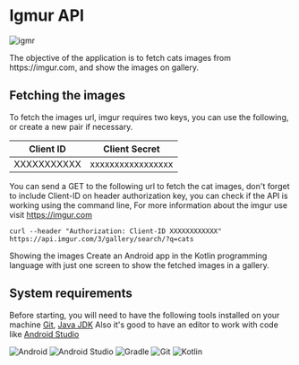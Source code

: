 # Igmur API

![igmr](https://user-images.githubusercontent.com/81362718/168088513-bf2f076a-e0ac-4cc8-8562-4febc55665f0.jpeg)

<p>The objective of the application is to fetch cats images from https://imgur.com, and show the
images on gallery.</>
  
## Fetching the images
To fetch the images url, imgur requires two keys, you can use the following, or create a new
pair if necessary.

| Client ID  | Client Secret |
| ------------- | ------------- |
| XXXXXXXXXXX |xxxxxxxxxxxxxxxxx|
  
  
You can send a GET to the following url to fetch the cat images, don't forget to include
Client-ID on header authorization key, you can check if the API is working using the
command line, For more information about the imgur use visit https://imgur.com
  
`curl --header "Authorization: Client-ID XXXXXXXXXXXX" https://api.imgur.com/3/gallery/search/?q=cats` 
  
Showing the images
Create an Android app in the Kotlin programming language with just one screen to show the
fetched images in a gallery.
  
## System requirements
Before starting, you will need to have the following tools installed on your machine
[Git](https://git-scm.com), [Java JDK](https://www.oracle.com/java/technologies/ac/)
Also it's good to have an editor to work with code like [Android Studio](https://developer.android.com/studio?gclid=Cj0KCQjw4PKTBhD8ARIsAHChzRKi30aGDER9Z8oYJSv3OYapHZheJhRcvbol7kMkXaJWDm7gbgAKklgaAmmjEALw_wcB&gclsrc=aw.ds) 
  

  ![Android](https://img.shields.io/badge/Android-3DDC84?style=for-the-badge&logo=android&logoColor=white)
  ![Android Studio](https://img.shields.io/badge/Android%20Studio-3DDC84.svg?style=for-the-badge&logo=android-studio&logoColor=white)
  ![Gradle](https://img.shields.io/badge/Gradle-02303A.svg?style=for-the-badge&logo=Gradle&logoColor=white)
  ![Git](https://img.shields.io/badge/git-%23F05033.svg?style=for-the-badge&logo=git&logoColor=white)
  ![Kotlin](https://img.shields.io/badge/kotlin-%230095D5.svg?style=for-the-badge&logo=kotlin&logoColor=white)
